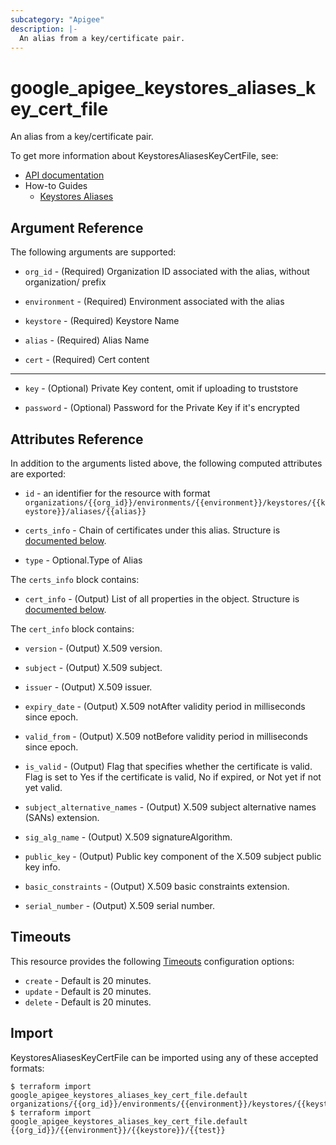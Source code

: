 ```yaml
---
subcategory: "Apigee"
description: |-
  An alias from a key/certificate pair.
---
```


# google\_apigee\_keystores\_aliases\_key\_cert\_file

An alias from a key/certificate pair.

To get more information about KeystoresAliasesKeyCertFile, see:

* [API documentation](https://cloud.google.com/apigee/docs/reference/apis/apigee/rest/v1/organizations.environments.keystores.aliases)
* How-to Guides
    * [Keystores Aliases](https://cloud.google.com/apigee/docs/reference/apis/apigee/rest/v1/organizations.environments.keystores.aliases)

## Argument Reference

The following arguments are supported:


* `org_id` -
  (Required)
  Organization ID associated with the alias, without organization/ prefix

* `environment` -
  (Required)
  Environment associated with the alias

* `keystore` -
  (Required)
  Keystore Name

* `alias` -
  (Required)
  Alias Name

* `cert` -
  (Required)
  Cert content


- - -


* `key` -
  (Optional)
  Private Key content, omit if uploading to truststore

* `password` -
  (Optional)
  Password for the Private Key if it's encrypted


## Attributes Reference

In addition to the arguments listed above, the following computed attributes are exported:

* `id` - an identifier for the resource with format `organizations/{{org_id}}/environments/{{environment}}/keystores/{{keystore}}/aliases/{{alias}}`

* `certs_info` -
  Chain of certificates under this alias.
  Structure is [documented below](#nested_certs_info).

* `type` -
  Optional.Type of Alias


<a name="nested_certs_info"></a>The `certs_info` block contains:

* `cert_info` -
  (Output)
  List of all properties in the object.
  Structure is [documented below](#nested_cert_info).


<a name="nested_cert_info"></a>The `cert_info` block contains:

* `version` -
  (Output)
  X.509 version.

* `subject` -
  (Output)
  X.509 subject.

* `issuer` -
  (Output)
  X.509 issuer.

* `expiry_date` -
  (Output)
  X.509 notAfter validity period in milliseconds since epoch.

* `valid_from` -
  (Output)
  X.509 notBefore validity period in milliseconds since epoch.

* `is_valid` -
  (Output)
  Flag that specifies whether the certificate is valid. 
  Flag is set to Yes if the certificate is valid, No if expired, or Not yet if not yet valid.

* `subject_alternative_names` -
  (Output)
  X.509 subject alternative names (SANs) extension.

* `sig_alg_name` -
  (Output)
  X.509 signatureAlgorithm.

* `public_key` -
  (Output)
  Public key component of the X.509 subject public key info.

* `basic_constraints` -
  (Output)
  X.509 basic constraints extension.

* `serial_number` -
  (Output)
  X.509 serial number.

## Timeouts

This resource provides the following
[Timeouts](https://developer.hashicorp.com/terraform/plugin/sdkv2/resources/retries-and-customizable-timeouts) configuration options:

- `create` - Default is 20 minutes.
- `update` - Default is 20 minutes.
- `delete` - Default is 20 minutes.

## Import


KeystoresAliasesKeyCertFile can be imported using any of these accepted formats:

```
$ terraform import google_apigee_keystores_aliases_key_cert_file.default organizations/{{org_id}}/environments/{{environment}}/keystores/{{keystore}}/aliases/{{alias}}
$ terraform import google_apigee_keystores_aliases_key_cert_file.default {{org_id}}/{{environment}}/{{keystore}}/{{test}}
```
